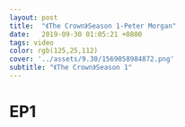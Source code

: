 ```yaml
---
layout: post
title:  "《The Crown》Season 1-Peter Morgan"
date:   2019-09-30 01:05:21 +0800
tags: video
color: rgb(125,25,112)
cover: '../assets/9.30/1569058984872.png'
subtitle: "《The Crown》Season 1"
---
```


# EP1